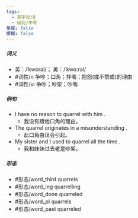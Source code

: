 ```yaml
---
tags:
  - 首字母/Q
  - 级别/中考
掌握: false
模糊: false
---
```

##### 词义
- 英：/ˈkwɒrəl/； 美：/ˈkwɑːrəl/
- #词性/n  争吵；口角；拌嘴；抱怨(或不赞成)的理由
- #词性/vi  争吵；吵架；吵嘴
##### 例句
- I have no reason to quarrel with him .
	- 我没有跟他口角的理由。
- The quarrel originates in a misunderstanding .
	- 此口角由误会引起。
- My sister and I used to quarrel all the time .
	- 我和妹妹过去老是吵架。
##### 形态
- #形态/word_third quarrels
- #形态/word_ing quarrelling
- #形态/word_done quarreled
- #形态/word_pl quarrels
- #形态/word_past quarreled
